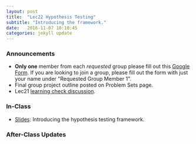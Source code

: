 ```yaml
---
layout: post
title:  "Lec22 Hypothesis Testing"
subtitle: "Introducing the framework."
date:   2016-11-07 10:10:45
categories: jekyll update
---
```




### Announcements

* **Only one** member from each *requested* group please fill out this <a href = "https://docs.google.com/forms/d/1Y0VxFezSccs45CeJEmSCoqchdtdWpzx_kFeTFvYfw6c/edit" target = "_blank">Google Form</a>. If you are looking to join a group, please fill out the form with just your name under "Requested Group Member 1".
* Final group project outline posted on Problem Sets page.
* Lec21 <a href = "{{ site.baseurl }}/assets/LC/designing_experiments.html" target = "_blank">learning check discussion</a>.



### In-Class

* <a href = "{{ site.baseurl }}/assets/3-Statistical_Inference/hypothesis_testing.html" target = "_blank">Slides</a>: Introducing the hypothesis testing framework.



### After-Class Updates

<!--
* Lec22 <a href = "{{ site.baseurl }}/assets/LC/hypothesis_testing.html" target = "_blank">learning check discussion</a>
-->
